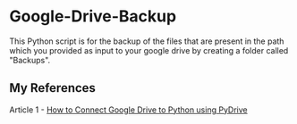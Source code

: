 # Google-Drive-Backup
This Python script is for the backup of the files that are present in the path which you provided as input to your google drive by creating a folder called "Backups".

## My References
Article 1 - [How to Connect Google Drive to Python using PyDrive](https://medium.com/analytics-vidhya/how-to-connect-google-drive-to-python-using-pydrive-9681b2a14f20)
